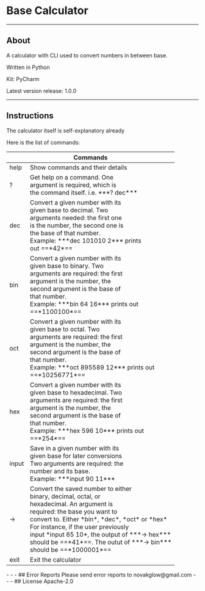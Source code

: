 # Base Calculator
- - -
## About
A calculator with CLI used to convert numbers in between base.

Written in Python

Kit: PyCharm

Latest version release: 1.0.0
- - -
## Instructions
The calculator itself is self-explanatory already

Here is the list of commands:

<table>
	<thead>
    	<tr>
        	<th colspan="2">Commands</th>
        <tr>
    </thead>
    <tbody>
    	<tr>
        	<td>help</td>
            <td>Show commands and their details</td>
        </tr>
        <tr>
        	<td>?</td>
            <td>Get help on a command. One <br/> argument is required, which is <br/> the command itself. i.e. ***? dec***
            </td>
        </tr>
        <tr>
        	<td>dec</td>
            <td>Convert a given number with its <br/> given base to decimal. Two <br/> arguments needed: the first one <br/> is the number, the second one is <br/> the base of that number. <br/> Example: ***dec 101010 2*** prints <br/> out ==*42*==</td>
        </tr>
        <tr>
        	<td>bin</td>
            <td>Convert a given number with its <br/> given base to binary. Two <br/> arguments are required: the first <br/> argument is the number, the <br/> second argument is the base of <br/> that number. <br/> Example: ***bin 64 16*** prints out <br/> ==*1100100*==</td>
        </tr>
        <tr>
        	<td>oct</td>
            <td>Convert a given number with its <br/> given base to octal. Two <br/> arguments are required: the first <br/> argument is the number, the <br/> second argument is the base of <br/> that number. <br/> Example: ***oct 895589 12*** prints out <br/> ==*10256771*==</td>
        </tr>
        <tr>
        	<td>hex</td>
            <td>Convert a given number with its <br/> given base to hexadecimal. Two <br/> arguments are required: the first <br/> argument is the number, the <br/> second argument is the base of <br/> that number. <br/> Example: ***hex 596 10*** prints out <br/> ==*254*==</td>
        </tr>
        <tr>
        	<td>input</td>
            <td>Save in a given number with its <br/> given base for later conversions <br/> Two arguments are required: the <br/> number and its base. <br/> Example: ***input 90 11***</td>
        </tr>
        <tr>
        	<td>-></td>
            <td>Convert the saved number to either <br/> binary, decimal, octal, or <br/> hexadecimal. An argument is <br/> required: the base you want to <br/> convert to. Either *bin*, *dec*, *oct* or *hex* <br/> For instance, if the user previously <br/> input *input 65 10*, the output of ***-> hex*** <br/> should be ==*41*==. The outut of ***-> bin*** <br/> should be ==*1000001*==</td>
        </tr>
        <tr>
        	<td>exit</td>
            <td>Exit the calculator</td>
        </tr>
    </tbody>
</table>
- - -
## Error Reports
Please send error reports to novakglow@gmail.com
- - -
## License
Apache-2.0
